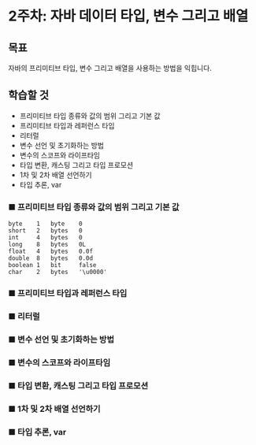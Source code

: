 # 2주차: 자바 데이터 타입, 변수 그리고 배열

## 목표

자바의 프리미티브 타입, 변수 그리고 배열을 사용하는 방법을 익힙니다.

## 학습할 것

- 프리미티브 타입 종류와 값의 범위 그리고 기본 값
- 프리미티브 타입과 레퍼런스 타입
- 리터럴
- 변수 선언 및 초기화하는 방법
- 변수의 스코프와 라이프타임
- 타입 변환, 캐스팅 그리고 타입 프로모션
- 1차 및 2차 배열 선언하기
- 타입 추론, var

### ■ 프리미티브 타입 종류와 값의 범위 그리고 기본 값

```
byte    1   byte    0
short   2   bytes   0
int     4   bytes   0
long    8   bytes   0L
float   4   bytes   0.0f
double  8   bytes   0.0d
boolean 1   bit	    false
char    2   bytes   '\u0000'
```

### ■ 프리미티브 타입과 레퍼런스 타입

### ■ 리터럴
### ■ 변수 선언 및 초기화하는 방법
### ■ 변수의 스코프와 라이프타임
### ■ 타입 변환, 캐스팅 그리고 타입 프로모션
### ■ 1차 및 2차 배열 선언하기
### ■ 타입 추론, var